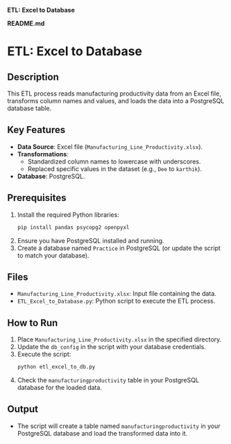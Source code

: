 **ETL: Excel to Database**

**README.md**
# ETL: Excel to Database

## Description
This ETL process reads manufacturing productivity data from an Excel file, transforms column names and values, and loads the data into a PostgreSQL database table.

## Key Features
- **Data Source**: Excel file (`Manufacturing_Line_Productivity.xlsx`).
- **Transformations**:
  - Standardized column names to lowercase with underscores.
  - Replaced specific values in the dataset (e.g., `Dee` to `karthik`).
- **Database**: PostgreSQL.

## Prerequisites
1. Install the required Python libraries:
   ```bash
   pip install pandas psycopg2 openpyxl
   ```
2. Ensure you have PostgreSQL installed and running.
3. Create a database named `Practice` in PostgreSQL (or update the script to match your database).

## Files
- `Manufacturing_Line_Productivity.xlsx`: Input file containing the data.
- `ETL_Excel_to_Database.py`: Python script to execute the ETL process.

## How to Run
1. Place `Manufacturing_Line_Productivity.xlsx` in the specified directory.
2. Update the `db_config` in the script with your database credentials.
3. Execute the script:
   ```bash
   python etl_excel_to_db.py
   ```
4. Check the `manufacturingproductivity` table in your PostgreSQL database for the loaded data.

## Output
- The script will create a table named `manufacturingproductivity` in your PostgreSQL database and load the transformed data into it.
